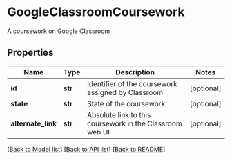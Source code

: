# GoogleClassroomCoursework

A coursework on Google Classroom
## Properties
Name | Type | Description | Notes
------------ | ------------- | ------------- | -------------
**id** | **str** | Identifier of the coursework assigned by Classroom | [optional] 
**state** | **str** | State of the coursework | [optional] 
**alternate_link** | **str** | Absolute link to this coursework in the Classroom web UI | [optional] 

[[Back to Model list]](../README.md#documentation-for-models) [[Back to API list]](../README.md#documentation-for-api-endpoints) [[Back to README]](../README.md)


